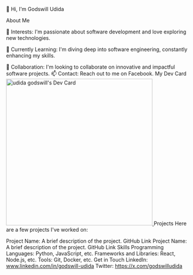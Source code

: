👋 Hi, I'm Godswill Udida

About Me

👀 Interests: I'm passionate about software development and love exploring new technologies.

🌱 Currently Learning: I'm diving deep into software engineering, constantly enhancing my skills.

💞️ Collaboration: I'm looking to collaborate on innovative and impactful software projects.
📫 Contact: Reach out to me on Facebook.
My Dev Card
<a href="https://app.daily.dev/GodswillUdida">
  <img src="https://api.daily.dev/devcards/a7265cff7fb4468193bbbc4070962ea5.png?r=k2f" width="400" alt="udida godswill's Dev Card"/>
</a>
Projects
Here are a few projects I've worked on:

Project Name: A brief description of the project. GitHub Link
Project Name: A brief description of the project. GitHub Link
Skills
Programming Languages: Python, JavaScript, etc.
Frameworks and Libraries: React, Node.js, etc.
Tools: Git, Docker, etc.
Get in Touch
LinkedIn: www.linkedin.com/in/godswill-udida
Twitter: https://x.com/godswilludida
